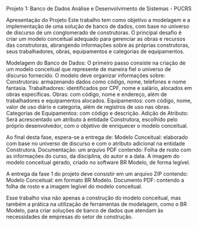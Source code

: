 Projeto 1: Banco de Dados
Análise e Desenvolvimento de Sistemas - PUCRS

Apresentação do Projeto
Este trabalho tem como objetivo a modelagem e a implementação de uma solução de banco de dados, com base no universo de discurso de um conglomerado de construtoras. O principal desafio é criar um modelo conceitual adequado para gerenciar as obras e recursos das construtoras, abrangendo informações sobre as próprias construtoras, seus trabalhadores, obras, equipamentos e categorias de equipamentos.

Modelagem do Banco de Dados: O primeiro passo consiste na criação de um modelo conceitual que represente de maneira fiel o universo de discurso fornecido. O modelo deve organizar informações sobre:
Construtoras: armazenando dados como código, nome, telefones e nome fantasia.
Trabalhadores: identificados por CPF, nome e salário, alocados em obras específicas.
Obras: com código, nome e endereço, além de trabalhadores e equipamentos alocados.
Equipamentos: com código, nome, valor de uso diário e categoria, além de registros de uso nas obras.
Categorias de Equipamentos: com código e descrição.
Adição de Atributo: Será acrescentado um atributo à entidade Construtora, escolhido pelo próprio desenvolvedor, com o objetivo de enriquecer o modelo conceitual.

Ao final desta fase, espera-se a entrega de:
Modelo Conceitual: elaborado com base no universo de discurso e com o atributo adicional na entidade Construtora.
Documentação: um arquivo PDF contendo:
Folha de rosto com as informações do curso, da disciplina, do autor e a data.
A imagem do modelo conceitual gerado, criado no software BR Modelo, de forma legível.

A entrega da fase 1 do projeto deve consistir em um arquivo ZIP contendo:
Modelo Conceitual: em formato BR Modelo.
Documento PDF: contendo a folha de rosto e a imagem legível do modelo conceitual.

Esse trabalho visa não apenas a construção do modelo conceitual, mas também a prática na utilização de ferramentas de modelagem, como o BR Modelo, para criar soluções de banco de dados que atendam às necessidades de empresas do setor de construção.
